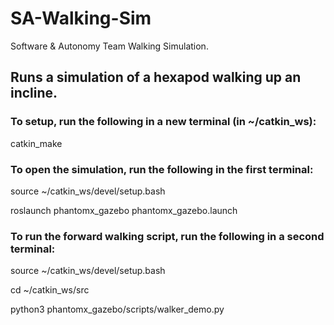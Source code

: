 # SA-Walking-Sim
Software &amp; Autonomy Team Walking Simulation. 

Runs a simulation of a hexapod walking up an incline.
------------------------------------------------
### To setup, run the following in a new terminal (in ~/catkin_ws):
catkin_make

### To open the simulation, run the following in the first terminal:

source ~/catkin_ws/devel/setup.bash

roslaunch phantomx_gazebo phantomx_gazebo.launch

### To run the forward walking script, run the following in a second terminal:

source ~/catkin_ws/devel/setup.bash

cd ~/catkin_ws/src

python3 phantomx_gazebo/scripts/walker_demo.py
